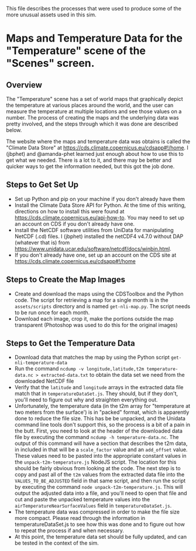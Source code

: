 This file describes the processes that were used to produce some of the more unusual assets used in this sim.

Maps and Temperature Data for the "Temperature" scene of the "Scenes" screen.
=============================================================================

Overview
--------

The "Temperature" scene has a set of world maps that graphically depict the temperature at various places around the
world, and the user can measure the temperature at multiple locations and see those values on a number. The process of
creating the maps and the underlying data was pretty involved, and the steps through which it was done are described
below.

The website where the maps and temperature data was obtains is called the "Climate Data Store" at
https://cds.climate.copernicus.eu/cdsapp#!/home. I (jbphet) and @amanda-phet learned just enough about how to use this
to get what we needed. There is a lot to it, and there may be better and quicker ways to get the information needed, but
this got the job done.

Steps to Get Set Up
-------------------

+ Set up Python and pip on your machine if you don't already have them
+ Install the Climate Data Store API for Python. At the time of this writing, directions on how to install this were
  found at https://cds.climate.copernicus.eu/api-how-to. You may need to set up an account on CDS if you don't already
  have one.
+ Install the NetCDF software utilities from UniData for manipulating NetCDF (.cd) files. I (jbphet) installed the
  netCDF4 v4.7.0 without DAP (whatever that is) from https://www.unidata.ucar.edu/software/netcdf/docs/winbin.html.
+ If you don't already have one, set up an account on the CDS site at https://cds.climate.copernicus.eu/cdsapp#!/home

Steps to Create the Map Images
------------------------------

+ Create and download the maps using the CDSToolbox and the Python code. The script for retrieving a map for a single
  month is in the `assets/scripts` directory and is named `get-nli-map.py`. The script needs to be run once for each
  month.
+ Download each image, crop it, make the portions outside the map transparent (Photoshop was used to do this for the
  original images)

Steps to Get the Temperature Data
---------------------------------

+ Download data that matches the map by using the Python script `get-nli-temperature-data`
+ Run the command `ncdump -v longitude,latitude,t2m temperature-data.nc > extracted-data.txt` to obtain the data set we
  need from the downloaded NetCDF file
+ Verify that the `latitude` and `longitude` arrays in the extracted data file match that in `temperatureDataSet.js`.
  They should, but if they don't, you'll need to figure out why and straighten everything out.
+ Unfortunately, the temperature data (in the t2m array for "temperature at two meters from the surface') is in "packed"
  format, which is apparently done to reduce the file size. This has be be unpacked, and the Unidata command line tools
  don't support this, so the process is a bit of a pain in the butt. First, you need to look at the header of the
  downloaded data file by executing the command `ncdump -h temperature-data.nc`. The output of this command will have a
  section that describes the t2m data, in included in that will be a `scale_factor` value and an `add_offset` value.  
  These values need to be pasted into the appropriate constant values in the `unpack-t2m-temperature.js` NodeJS script.
  The location for this should be fairly obvious from looking at the code. The next step is to copy and past all of the
  `t2m` values from the extracted data file into the `VALUES_TO_BE_ADJUSTED` field in that same script, and then run the
  script by executing the command `node unpack-t2m-temperature.js`. This will output the adjusted data into a file, and
  you'll need to open that file and cut and paste the unpacked temperature values into the
  `airTemperatureNearSurfaceValues` field in `temperatureDataSet.js`.
+ The temperature data was compressed in order to make the file size more compact. Please read through the information
  in temperatureDataSet.js to see how this was done and to figure out how to repeat the process if and when necessary.
+ At this point, the temperature data set should be fully updated, and can be tested in the context of the sim.
